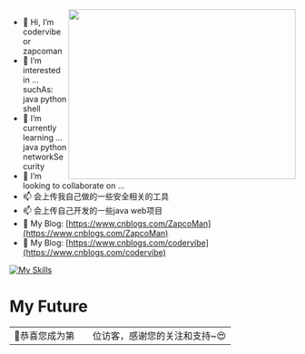  <a href="https://github.com/anuraghazra/convoychat">
  <img align="right" src="https://github-readme-stats.vercel.app/api?username=codervibe&count_private=true&show_icons=true&repo=github-readme-stats&cache_seconds=86400&theme=algolia&locale=cn" width="400" height='300'>
</a>

- 👋 Hi, I’m codervibe or zapcoman
- 👀 I’m interested in ...  suchAs: java python shell 
- 🌱 I’m currently learning ... java python networkSecurity
- 💞️ I’m looking to collaborate on ...
- 📫 会上传我自己做的一些安全相关的工具
- 📫 会上传自己开发的一些java web项目
- 👋 My Blog: [https://www.cnblogs.com/ZapcoMan](https://www.cnblogs.com/ZapcoMan)
- 👋 My Blog: [https://www.cnblogs.com/codervibe](https://www.cnblogs.com/codervibe)


[![My Skills](https://skillicons.dev/icons?i=python,java,spring,idea,go,linux,html,js,ts,git,md,mysql,redis,twitter)](https://skillicons.dev)

<!---
codervibe/codervibe is a ✨ special ✨ repository because its `README.md` (this file) appears on your GitHub profile.
You can click the Preview link to take a look at your changes.
[![Anurag's GitHub stats](https://github-readme-stats.vercel.app/api?username=codervibe&count_private=true&show_icons=true&theme=radical&repo=github-readme-stats&bg_color=0,EC6C6C,FFD479,FFFC79,73FA79)](https://github.com/anuraghazra/github-readme-stats) 
--->
# My Future

<table>
  <tr>
    <td>🥰恭喜您成为第</td>
    <td><img src="https://profile-counter.glitch.me/codervibest/count.svg" alt="" /></td>
    <td>位访客，感谢您的关注和支持~😍</td>
  </tr>
</table>
